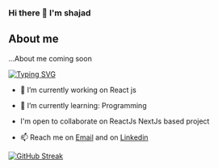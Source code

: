 ### Hi there 👋 I'm shajad

## About me

...About me coming soon

[![Typing SVG](https://readme-typing-svg.herokuapp.com?font=Fira+Code&pause=1000&color=1EA6F7&width=650&lines=Skills%3A+HTML+CSS+JavaScript+ReactJs+NextJs+MaterialUI+TailwindCSS)](https://git.io/typing-svg)

- 🔭 I’m currently working on React js

- 🌱 I’m currently learning: Programming 

- I'm open to collaborate on ReactJs NextJs based project

- 📫 Reach me on [Email](mailto:shajadsheikh32@gmail.com "shajadsheikh32@gmail.com") and on [Linkedin](https://www.linkedin.com/in/shajad-sheikh-17445415a/) 

[![GitHub Streak](https://github-readme-streak-stats.herokuapp.com?user=itsshajad&theme=react)](https://git.io/streak-stats)

<!--
**itsshajad/itsshajad** is a ✨ _special_ ✨ repository because its `README.md` (this file) appears on your GitHub profile.

Here are some ideas to get you started:

- 🔭 I’m currently working on ...
- 🌱 I’m currently learning ...
- 👯 I’m looking to collaborate on ...
- 🤔 I’m looking for help with ...
- 💬 Ask me about ...
- 📫 How to reach me: ...
- 😄 Pronouns: ...
- ⚡ Fun fact: ...
-->
